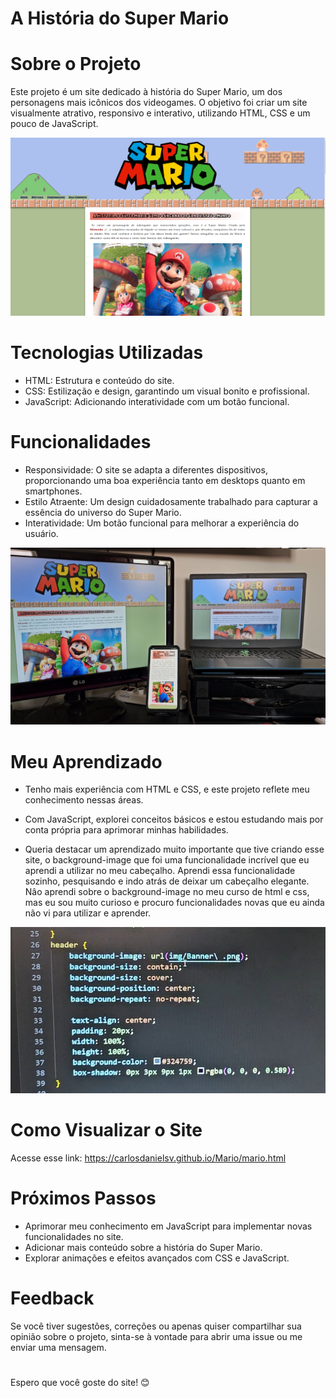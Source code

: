 # A História do Super Mario

# Sobre o Projeto
 Este projeto é um site dedicado à história do Super Mario, um dos personagens mais icônicos dos videogames. O objetivo foi criar um site visualmente atrativo, responsivo e interativo, utilizando HTML, CSS e um pouco de JavaScript.
 
 ![Visual do site](img-readme/visual-do-site.png)
# Tecnologias Utilizadas
* HTML: Estrutura e conteúdo do site.
* CSS: Estilização e design, garantindo um visual bonito e profissional.
* JavaScript: Adicionando interatividade com um botão funcional.
# Funcionalidades
* Responsividade: O site se adapta a diferentes dispositivos, proporcionando uma boa experiência tanto em desktops quanto em smartphones.
* Estilo Atraente: Um design cuidadosamente trabalhado para capturar a essência do universo do Super Mario.
* Interatividade: Um botão funcional para melhorar a experiência do usuário.

 ![Responsividade](img-readme/responsivo.jpg)
# Meu Aprendizado
  * Tenho mais experiência com HTML e CSS, e este projeto reflete meu conhecimento nessas áreas.
  * Com JavaScript, explorei conceitos básicos e estou estudando mais por conta própria para aprimorar minhas habilidades.

  * Queria destacar um aprendizado muito importante que tive criando esse site, o background-image que foi uma funcionalidade incrível que eu aprendi a utilizar no meu cabeçalho. Aprendi essa funcionalidade sozinho, pesquisando e indo atrás de deixar um cabeçalho elegante. Nâo aprendi sobre o background-image no meu curso de html e css, mas eu sou muito curioso e procuro funcionalidades novas que eu ainda não vi para utilizar e aprender.

  ![Cabeçalho](img-readme/background.jpg) 
# Como Visualizar o Site
Acesse esse link: https://carlosdanielsv.github.io/Mario/mario.html
# Próximos Passos
* Aprimorar meu conhecimento em JavaScript para implementar novas funcionalidades no site.
* Adicionar mais conteúdo sobre a história do Super Mario.
* Explorar animações e efeitos avançados com CSS e JavaScript.
# Feedback
Se você tiver sugestões, correções ou apenas quiser compartilhar sua opinião sobre o projeto, sinta-se à vontade para abrir uma issue ou me enviar uma mensagem.
#
Espero que você goste do site! 😊


